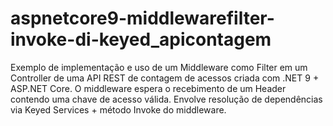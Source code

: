 # aspnetcore9-middlewarefilter-invoke-di-keyed_apicontagem
Exemplo de implementação e uso de um Middleware como Filter em um Controller de uma API REST de contagem de acessos criada com .NET 9 + ASP.NET Core. O middleware espera o recebimento de um Header contendo uma chave de acesso válida. Envolve resolução de dependências via Keyed Services + método Invoke do middleware.
